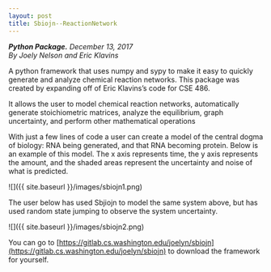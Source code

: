 ```yaml
---
layout: post
title: Sbiojn--ReactionNetwork
---
```

***Python Package.*** *December 13, 2017*
<br>
*By Joely Nelson and Eric Klavins*

A python framework that uses numpy and sypy to make it easy to quickly generate and analyze chemical reaction networks. This package was created by expanding off of Eric Klavins’s code for CSE 486.

It allows the user to model chemical reaction networks, automatically generate stoichiometric matrices, analyze the equilibrium, graph uncertainty, and perform other mathematical operations

With just a few lines of code a user can create a model of the central dogma of biology: RNA being generated, and that RNA becoming protein. Below is an example of this model. The x axis represents time, the y axis represents the amount, and the shaded areas represent the uncertainty and noise of what is predicted.

![]({{ site.baseurl }}/images/sbiojn1.png)

The user below has used Sbjiojn to model the same system above, but has used random state jumping to observe the system uncertainty.

![]({{ site.baseurl }}/images/sbiojn2.png)


You can go to [https://gitlab.cs.washington.edu/joelyn/sbiojn](https://gitlab.cs.washington.edu/joelyn/sbiojn) to download the framework for yourself.